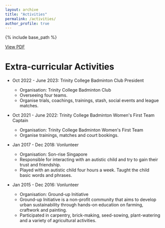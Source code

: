 ```yaml
---
layout: archive
title: "Activities"
permalink: /activities/
author_profile: true
---
```


{% include base_path %}

<a href="http://YoujingYu99.github.io/files/CV_Youjing_YU.pdf" target="_blank">View PDF</a>




Extra-curricular Activities 
======
* Oct 2022 - June 2023: Trinity College Badminton Club President
  *  Organisation: Trinity College Badminton Club
  *  Overseeing four teams.
  *  Organise trials, coachings, trainings, stash, social events and league matches.

* Oct 2021 - June 2022: Trinity College Badminton Women's First Team Captain
  *  Organisation: Trinity College Badminton Women's First Team
  *  Organise trainings, matches and court bookings.

* Jan 2017 - Dec 2018: Vonlunteer
  *  Organisation: Son-rise Singapore
  *  Responsible for interacting with an autistic child and try to gain their trust and friendship.
  *  Played with an autistic child four hours a week. Taught the child basic words and phrases.

* Jan 2015 - Dec 2016: Vonlunteer
  *  Organisation: Ground-up Initiative
  *  Ground-up Initiative is a non-profit community that aims to develop urban sustainability through hands-on education on farming, craftwork and painting. 
  *  Participated in carpentry, brick-making, seed-sowing, plant-watering and a variety of agricultural activities.





